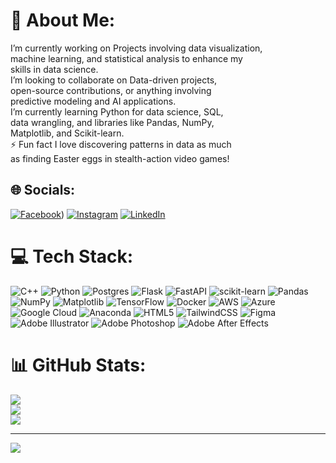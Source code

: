 # 💫 About Me:
I’m currently working on Projects involving data visualization, <br>machine learning, and statistical analysis to enhance my <br>skills in data science.<br>I’m looking to collaborate on Data-driven projects, <br>open-source contributions, or anything involving <br>predictive modeling and AI applications.<br>I’m currently learning Python for data science, SQL, <br>data wrangling, and libraries like Pandas, NumPy, <br>Matplotlib, and Scikit-learn.<br>⚡ Fun fact I love discovering patterns in data as much <br>as finding Easter eggs in stealth-action video games!


## 🌐 Socials:
[![Facebook](https://img.shields.io/badge/Facebook-%231877F2.svg?logo=Facebook&logoColor=white)](https://www.facebook.com/abdullah.arif.904108?mibextid=ZbWKwL)) [![Instagram](https://img.shields.io/badge/Instagram-%23E4405F.svg?logo=Instagram&logoColor=white)](https://www.instagram.com/heyy.__.abdullah?igsh=eGpyYWZ0MjloOWo1) [![LinkedIn](https://img.shields.io/badge/LinkedIn-%230077B5.svg?logo=linkedin&logoColor=white)](https://www.linkedin.com/in/muhammad-abdullah-b2a0a9337?utm_source=share&utm_campaign=share_via&utm_content=profile&utm_medium=android_app) 

# 💻 Tech Stack:
![C++](https://img.shields.io/badge/c++-%2300599C.svg?style=plastic&logo=c%2B%2B&logoColor=white) ![Python](https://img.shields.io/badge/python-3670A0?style=plastic&logo=python&logoColor=ffdd54) ![Postgres](https://img.shields.io/badge/postgres-%23316192.svg?style=plastic&logo=postgresql&logoColor=white) ![Flask](https://img.shields.io/badge/flask-%23000.svg?style=plastic&logo=flask&logoColor=white) ![FastAPI](https://img.shields.io/badge/FastAPI-005571?style=plastic&logo=fastapi) ![scikit-learn](https://img.shields.io/badge/scikit--learn-%23F7931E.svg?style=plastic&logo=scikit-learn&logoColor=white) ![Pandas](https://img.shields.io/badge/pandas-%23150458.svg?style=plastic&logo=pandas&logoColor=white) ![NumPy](https://img.shields.io/badge/numpy-%23013243.svg?style=plastic&logo=numpy&logoColor=white) ![Matplotlib](https://img.shields.io/badge/Matplotlib-%23ffffff.svg?style=plastic&logo=Matplotlib&logoColor=black) ![TensorFlow](https://img.shields.io/badge/TensorFlow-%23FF6F00.svg?style=plastic&logo=TensorFlow&logoColor=white) ![Docker](https://img.shields.io/badge/docker-%230db7ed.svg?style=plastic&logo=docker&logoColor=white) ![AWS](https://img.shields.io/badge/AWS-%23FF9900.svg?style=plastic&logo=amazon-aws&logoColor=white) ![Azure](https://img.shields.io/badge/azure-%230072C6.svg?style=plastic&logo=microsoftazure&logoColor=white) ![Google Cloud](https://img.shields.io/badge/GoogleCloud-%234285F4.svg?style=plastic&logo=google-cloud&logoColor=white) ![Anaconda](https://img.shields.io/badge/Anaconda-%2344A833.svg?style=plastic&logo=anaconda&logoColor=white) ![HTML5](https://img.shields.io/badge/html5-%23E34F26.svg?style=plastic&logo=html5&logoColor=white) ![TailwindCSS](https://img.shields.io/badge/tailwindcss-%2338B2AC.svg?style=plastic&logo=tailwind-css&logoColor=white) ![Figma](https://img.shields.io/badge/figma-%23F24E1E.svg?style=plastic&logo=figma&logoColor=white) ![Adobe Illustrator](https://img.shields.io/badge/adobe%20illustrator-%23FF9A00.svg?style=plastic&logo=adobe%20illustrator&logoColor=white) ![Adobe Photoshop](https://img.shields.io/badge/adobe%20photoshop-%2331A8FF.svg?style=plastic&logo=adobe%20photoshop&logoColor=white) ![Adobe After Effects](https://img.shields.io/badge/Adobe%20After%20Effects-9999FF.svg?style=plastic&logo=Adobe%20After%20Effects&logoColor=white)
# 📊 GitHub Stats:
![](https://github-readme-stats.vercel.app/api?username=Dev-Abdullah7&theme=midnight-purple&hide_border=true&include_all_commits=false&count_private=false)<br/>
![](https://github-readme-streak-stats.herokuapp.com/?user=Dev-Abdullah7&theme=midnight-purple&hide_border=true)<br/>
![](https://github-readme-stats.vercel.app/api/top-langs/?username=Dev-Abdullah7&theme=midnight-purple&hide_border=true&include_all_commits=false&count_private=false&layout=compact)

---
[![](https://visitcount.itsvg.in/api?id=Dev-Abdullah7&icon=0&color=0)](https://visitcount.itsvg.in)

<!-- Proudly created with GPRM ( https://gprm.itsvg.in ) -->
